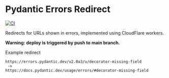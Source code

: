 # Pydantic Errors Redirect

[![CI](https://github.com/pydantic/pydantic-errors-redirect/workflows/CI/badge.svg?event=push)](https://github.com/pydantic/pydantic-errors-redirect/actions?query=event%3Apush+branch%3Amain+workflow%3ACI)

Redirects for URLs shown in errors, implemented using CloudFlare workers.

**Warning: deploy is triggered by push to main branch.**

Example redirect

```
https://errors.pydantic.dev/v2.0a3/u/decorator-missing-field
 ->
https://docs.pydantic.dev/usage/errors/#decorator-missing-field
```
